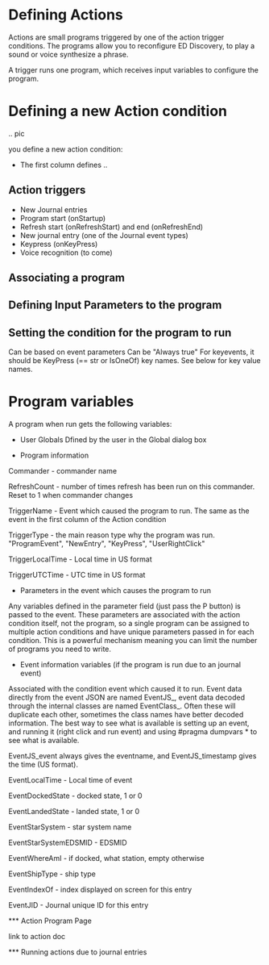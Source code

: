 # Defining Actions

Actions are small programs triggered by one of the action trigger conditions.  The programs allow you to reconfigure ED Discovery, to play a sound or voice synthesize a phrase. 

A trigger runs one program, which receives input variables to configure the program.

# Defining a new Action condition

.. pic

you define a new action condition:

* The first column defines ..

## Action triggers

* New Journal entries
* Program start (onStartup)
* Refresh start (onRefreshStart) and end (onRefreshEnd)
* New journal entry (one of the Journal event types)
* Keypress (onKeyPress)
* Voice recognition (to come)

## Associating a program

## Defining Input Parameters to the program

## Setting the condition for the program to run

Can be based on event parameters
Can be "Always true"
For keyevents, it should be KeyPress (== str or IsOneOf) key names. See below for key value names.

# Program variables

A program when run gets the following variables:

* User Globals 
 Dfined by the user in the Global dialog box

* Program information

 Commander - commander name

 RefreshCount - number of times refresh has been run on this commander. Reset to 1 when commander changes

 TriggerName - Event which caused the program to run.  The same as the event in the first column of the Action condition

 TriggerType - the main reason type why the program was run.  "ProgramEvent", "NewEntry", "KeyPress", "UserRightClick"

 TriggerLocalTime - Local time in US format

 TriggerUTCTime - UTC time in US format

* Parameters in the event which causes the program to run 
 
 Any variables defined in the parameter field (just pass the P button) is passed to the event.  These parameters are associated with the action condition itself, not the program, so a single program can be assigned to multiple action conditions and have unique parameters passed in for each condition.  This is a powerful mechanism meaning you can limit the number of programs you need to write.

* Event information variables (if the program is run due to an journal event)

 Associated with the condition event which caused it to run.  Event data directly from the event JSON are named EventJS_<name>, event data decoded through the internal classes are named EventClass_<name>.  Often these will duplicate each other, sometimes the class names have better decoded information. The best way to see what is available is setting up an event, and running it (right click and run event) and using #pragma dumpvars * to see what is available.

 EventJS_event always gives the eventname, and EventJS_timestamp gives the time (US format).

 EventLocalTime - Local time of event

 EventDockedState - docked state, 1 or 0

 EventLandedState - landed state, 1 or 0

 EventStarSystem - star system name

 EventStarSystemEDSMID - EDSMID

 EventWhereAmI - if docked, what station, empty otherwise

 EventShipType - ship type

 EventIndexOf - index displayed on screen for this entry

 EventJID - Journal unique ID for this entry


 

*** Action Program Page

link to action doc

*** Running actions due to journal entries

